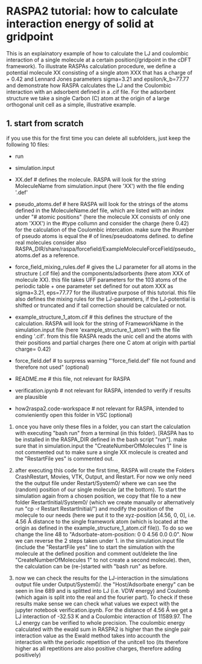 # RASPA2 tutorial: how to calculate interaction energy of solid at gridpoint

This is an explainatory example of how to calculate the LJ and coulombic interaction of a single molecule at a certain position(/gridpoint in the cDFT framework). To illustrate RASPAs calculation procedure, we define a potential molecule XX consisting of a single atom XXX that has a charge of + 0.42 and Lennard Jones parameters sigma=3.21 and epsilon/k_b=77.77 and demonstrate how RASPA calculates the LJ and the Coulombic interaction with an adsorbent defined in a .cif file. For the adsorbent structure we take a single Carbon (C) atom at the origin of a large orthogonal unit cell as a simple, illustrative example. 

## 1. start from scratch

if you use this for the first time you can delete all subfolders, just keep the following 10 files:
- run
- simulation.input

- XX.def # defines the molecule. RASPA will look for the string MoleculeName from simulation.input (here 'XX') with the file ending '.def'
- pseudo_atoms.def # here RASPA will look for the strings of the atoms defined in the MoleculeName.def file, which are listed with an index under "# atomic positions" (here the molecule XX consists of only one atom 'XXX') in the #type collumn and consider the charge (here 0.42) for the calculation of the Coulombic intercation. make sure the #number of pseudo atoms is equal the # of lines/pseudoatoms defined. to define real molecules consider also RASPA_DIR/share/raspa/forcefield/ExampleMoleculeForceField/pseudo_atoms.def as a reference.
- force_field_mixing_rules.def # gives the LJ parameter for all atoms in the structure (.cif file) and the components/adsorbents (here atom XXX of molecule XX). this file takes UFF parameters for the 103 atoms of the periodic table + one parameter set defined for out atom XXX as sigma=3.21, eps=77.77 for the illustrative purpose of this tutorial. this file also defines the mixing rules for the LJ-parameters, if the LJ-potential is shifted or truncated and if tail correction should be calculated or not. 
- example_structure_1_atom.cif # this defines the structure of the calculation. RASPA will look for the string of FrameworkName in the simulation.input file (here 'example_structure_1_atom') with the file ending '.cif'. from this file RASPA reads the unic cell and the atoms with their positions and partial charges (here one C atom at origin with partial charge= 0.42)

- force_field.def # to surpress warning "'force_field.def' file not found and therefore not used" (optional)
- README.me # this file, not relevant for RASPA
- verification.ipynb # not relevant for RASPA, intended to verify if results are plausible
- how2raspa2.code-workspace # not relevant for RASPA, intended to convieniently open this folder in VSC (optional)

1. once you have only these files in a folder, you can start the calculation with executing "bash run" from a terminal (in this folder). [RASPA has to be installed in the RASPA_DIR defined in the bash script "run"]. make sure that in simulation.input the "CreateNumberOfMolecules  1" line is not commented out to make sure a single XX molecule is created and the "RestartFile yes" is commented out.

2. after executing this code for the first time, RASPA will create the Folders CrashRestart, Movies, VTK, Output, and Restart. For now we only need the the output file under Restart/System0/ where we can see the (random) position of our single molecule (at the bottom). To start the simulation again from a chosen position, we copy that file to a new folder RestartInitial/System0/ (which we create manually or alternatively run "cp -r Restart RestartInitial/") and modify the position of the molecule to our needs (here we put it to the xyz-position [4.56, 0, 0], i.e. 4.56 Å distance to the single framework atom (which is located at the origin as defined in the example_structure_1_atom.cif file)). To do so we change the line 48 to "Adsorbate-atom-position: 0 0    4.56 0.0 0.0". Now we can reverse the 2 steps taken under 1. in the simulation.input file (include the "RestartFile yes" line to start the simulation with the molecule at the defined position and comment out/delete the line "CreateNumberOfMolecules  1" to not create a second molecule). then, the calculation can be (re-)started with "bash run" as before.

3. now we can check the results for the LJ-interaction in the simulations output file under Output/System0/. the "Host/Adsorbate energy" can be seen in line 689 and is splitted into LJ (i.e. VDW energy) and Coulomb (which again is split into the real and the fourier part). To check if these results make sense we can check what values we expect with the jupyter notebook verification.ipynb. For the distance of 4.56 Å we get a LJ interaction of -32.53 K and a Coulombic interaction of 11589.97. The LJ energy can be verified to whole precision. The coulombic energy calculated with the ewald sum in RASPA2 is higher than the single pair interaction value as the Ewald method takes into accounth the interaction with the periodic repetition of the unitcell too (its therefore higher as all repetitions are also positive charges, therefore adding positively)




